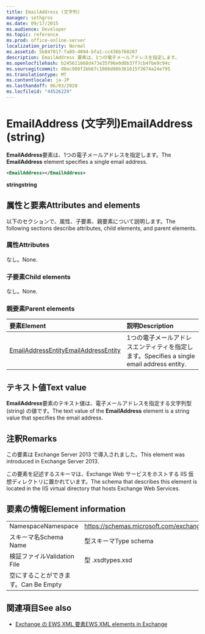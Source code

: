 ```yaml
---
title: EmailAddress (文字列)
manager: sethgros
ms.date: 09/17/2015
ms.audience: Developer
ms.topic: reference
ms.prod: office-online-server
localization_priority: Normal
ms.assetid: 5b847017-fa89-4094-bfa1-cc436b760207
description: EmailAddress 要素は、1つの電子メールアドレスを指定します。
ms.openlocfilehash: b245611868d473e35f96e0d0b37f7cb4fbe9c94c
ms.sourcegitcommit: 88ec988f2bb67c1866d06b361615f3674a24e795
ms.translationtype: MT
ms.contentlocale: ja-JP
ms.lasthandoff: 06/03/2020
ms.locfileid: "44526229"
---
```

# <a name="emailaddress-string"></a><span data-ttu-id="d3961-103">EmailAddress (文字列)</span><span class="sxs-lookup"><span data-stu-id="d3961-103">EmailAddress (string)</span></span>

<span data-ttu-id="d3961-104">**EmailAddress**要素は、1つの電子メールアドレスを指定します。</span><span class="sxs-lookup"><span data-stu-id="d3961-104">The **EmailAddress** element specifies a single email address.</span></span> 
  
```XML
<EmailAddress></EmailAddress>
```

 <span data-ttu-id="d3961-105">**string**</span><span class="sxs-lookup"><span data-stu-id="d3961-105">**string**</span></span>
## <a name="attributes-and-elements"></a><span data-ttu-id="d3961-106">属性と要素</span><span class="sxs-lookup"><span data-stu-id="d3961-106">Attributes and elements</span></span>

<span data-ttu-id="d3961-107">以下のセクションで、属性、子要素、親要素について説明します。</span><span class="sxs-lookup"><span data-stu-id="d3961-107">The following sections describe attributes, child elements, and parent elements.</span></span>
  
### <a name="attributes"></a><span data-ttu-id="d3961-108">属性</span><span class="sxs-lookup"><span data-stu-id="d3961-108">Attributes</span></span>

<span data-ttu-id="d3961-109">なし。</span><span class="sxs-lookup"><span data-stu-id="d3961-109">None.</span></span>
  
### <a name="child-elements"></a><span data-ttu-id="d3961-110">子要素</span><span class="sxs-lookup"><span data-stu-id="d3961-110">Child elements</span></span>

<span data-ttu-id="d3961-111">なし。</span><span class="sxs-lookup"><span data-stu-id="d3961-111">None.</span></span>
  
### <a name="parent-elements"></a><span data-ttu-id="d3961-112">親要素</span><span class="sxs-lookup"><span data-stu-id="d3961-112">Parent elements</span></span>

|<span data-ttu-id="d3961-113">**要素**</span><span class="sxs-lookup"><span data-stu-id="d3961-113">**Element**</span></span>|<span data-ttu-id="d3961-114">**説明**</span><span class="sxs-lookup"><span data-stu-id="d3961-114">**Description**</span></span>|
|:-----|:-----|
|[<span data-ttu-id="d3961-115">EmailAddressEntity</span><span class="sxs-lookup"><span data-stu-id="d3961-115">EmailAddressEntity</span></span>](emailaddressentity.md) <br/> |<span data-ttu-id="d3961-116">1つの電子メールアドレスエンティティを指定します。</span><span class="sxs-lookup"><span data-stu-id="d3961-116">Specifies a single email address entity.</span></span>  <br/> |
   
## <a name="text-value"></a><span data-ttu-id="d3961-117">テキスト値</span><span class="sxs-lookup"><span data-stu-id="d3961-117">Text value</span></span>

<span data-ttu-id="d3961-118">**EmailAddress**要素のテキスト値は、電子メールアドレスを指定する文字列型 (string) の値です。</span><span class="sxs-lookup"><span data-stu-id="d3961-118">The text value of the **EmailAddress** element is a string value that specifies the email address.</span></span> 
  
## <a name="remarks"></a><span data-ttu-id="d3961-119">注釈</span><span class="sxs-lookup"><span data-stu-id="d3961-119">Remarks</span></span>

<span data-ttu-id="d3961-120">この要素は Exchange Server 2013 で導入されました。</span><span class="sxs-lookup"><span data-stu-id="d3961-120">This element was introduced in Exchange Server 2013.</span></span>
  
<span data-ttu-id="d3961-121">この要素を記述するスキーマは、Exchange Web サービスをホストする IIS 仮想ディレクトリに置かれています。</span><span class="sxs-lookup"><span data-stu-id="d3961-121">The schema that describes this element is located in the IIS virtual directory that hosts Exchange Web Services.</span></span>
  
## <a name="element-information"></a><span data-ttu-id="d3961-122">要素の情報</span><span class="sxs-lookup"><span data-stu-id="d3961-122">Element information</span></span>

|||
|:-----|:-----|
|<span data-ttu-id="d3961-123">Namespace</span><span class="sxs-lookup"><span data-stu-id="d3961-123">Namespace</span></span>  <br/> |https://schemas.microsoft.com/exchange/services/2006/types  <br/> |
|<span data-ttu-id="d3961-124">スキーマ名</span><span class="sxs-lookup"><span data-stu-id="d3961-124">Schema Name</span></span>  <br/> |<span data-ttu-id="d3961-125">型スキーマ</span><span class="sxs-lookup"><span data-stu-id="d3961-125">Type schema</span></span>  <br/> |
|<span data-ttu-id="d3961-126">検証ファイル</span><span class="sxs-lookup"><span data-stu-id="d3961-126">Validation File</span></span>  <br/> |<span data-ttu-id="d3961-127">型 .xsd</span><span class="sxs-lookup"><span data-stu-id="d3961-127">types.xsd</span></span>  <br/> |
|<span data-ttu-id="d3961-128">空にすることができます。</span><span class="sxs-lookup"><span data-stu-id="d3961-128">Can Be Empty</span></span>  <br/> ||
   
## <a name="see-also"></a><span data-ttu-id="d3961-129">関連項目</span><span class="sxs-lookup"><span data-stu-id="d3961-129">See also</span></span>

- [<span data-ttu-id="d3961-130">Exchange の EWS XML 要素</span><span class="sxs-lookup"><span data-stu-id="d3961-130">EWS XML elements in Exchange</span></span>](ews-xml-elements-in-exchange.md)

